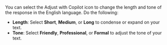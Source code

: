 You can select the Adjust with Copilot icon to change the length and tone of the response in the English language. Do the following: 

- **Length**: Select **Short**, **Medium**, or **Long** to condense or expand on your text. 
- **Tone**: Select **Friendly**, **Professional**, or **Formal** to adjust the tone of your text.
